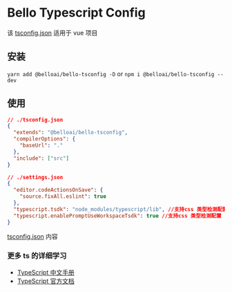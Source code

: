 # Bello Typescript Config

该 [tsconfig.json](./tsconfig.json) 适用于 vue 项目

## 安装

`yarn add @belloai/bello-tsconfig -D` or `npm i @belloai/bello-tsconfig --dev`

## 使用

```json
// ./tsconfig.json
{
  "extends": "@belloai/bello-tsconfig",
  "compilerOptions": {
    "baseUrl": "."
  },
  "include": ["src"]
}
```

```json
// ./settings.json
{
  "editor.codeActionsOnSave": {
    "source.fixAll.eslint": true
  },
  "typescript.tsdk": "node_modules/typescript/lib", //支持css 类型检测配置
  "typescript.enablePromptUseWorkspaceTsdk": true //支持css 类型检测配置
}
```

[tsconfig.json](./tsconfig.json) 内容

### 更多 ts 的详细学习

- [TypeScript 中文手册](https://typescript.bootcss.com/tsconfig-json.html)
- [TypeScript 官方文档](https://www.typescriptlang.org/docs/)
